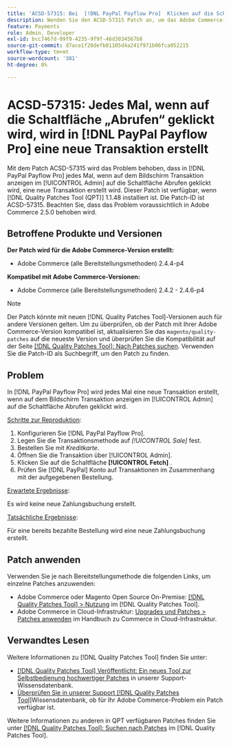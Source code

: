 ```yaml
---
title: 'ACSD-57315: Bei  [!DNL PayPal Payflow Pro]  Klicken auf die Schaltfläche „Abrufen“ wird in eine neue Transaktion erstellt'
description: Wenden Sie den ACSD-57315 Patch an, um das Adobe Commerce-Problem zu beheben, bei dem in eine neue  [!DNL PayPal Payflow Pro]  erstellt wird, jedes Mal, wenn auf die Schaltfläche Abrufen im Bildschirm Transaktion anzeigen im [!UICONTROL Admin] geklickt wird.
feature: Payments
role: Admin, Developer
exl-id: bcc7467d-09f9-4235-9f9f-46d3034567b8
source-git-commit: d7ace1f20defb01105d4a241f971b06fca052215
workflow-type: tm+mt
source-wordcount: '381'
ht-degree: 0%

---
```


# ACSD-57315: Jedes Mal, wenn auf die Schaltfläche „Abrufen“ geklickt wird, wird in [!DNL PayPal Payflow Pro] eine neue Transaktion erstellt

Mit dem Patch ACSD-57315 wird das Problem behoben, dass in [!DNL PayPal Payflow Pro] jedes Mal, wenn auf dem Bildschirm Transaktion anzeigen im [!UICONTROL Admin] auf die Schaltfläche Abrufen geklickt wird, eine neue Transaktion erstellt wird. Dieser Patch ist verfügbar, wenn [!DNL Quality Patches Tool (QPT)] 1.1.48 installiert ist. Die Patch-ID ist ACSD-57315. Beachten Sie, dass das Problem voraussichtlich in Adobe Commerce 2.5.0 behoben wird.

## Betroffene Produkte und Versionen

**Der Patch wird für die Adobe Commerce-Version erstellt:**

* Adobe Commerce (alle Bereitstellungsmethoden) 2.4.4-p4

**Kompatibel mit Adobe Commerce-Versionen:**

* Adobe Commerce (alle Bereitstellungsmethoden) 2.4.2 - 2.4.6-p4

>[!NOTE]
>
>Der Patch könnte mit neuen [!DNL Quality Patches Tool]-Versionen auch für andere Versionen gelten. Um zu überprüfen, ob der Patch mit Ihrer Adobe Commerce-Version kompatibel ist, aktualisieren Sie das `magento/quality-patches` auf die neueste Version und überprüfen Sie die Kompatibilität auf der Seite [[!DNL Quality Patches Tool]: Nach Patches suchen](https://experienceleague.adobe.com/tools/commerce-quality-patches/index.html). Verwenden Sie die Patch-ID als Suchbegriff, um den Patch zu finden.

## Problem

In [!DNL PayPal Payflow Pro] wird jedes Mal eine neue Transaktion erstellt, wenn auf dem Bildschirm Transaktion anzeigen im [!UICONTROL Admin] auf die Schaltfläche Abrufen geklickt wird.

<u>Schritte zur Reproduktion</u>:

1. Konfigurieren Sie [!DNL PayPal Payflow Pro].
1. Legen Sie die Transaktionsmethode auf *[!UICONTROL Sale]* fest.
1. Bestellen Sie mit *Kreditkarte*.
1. Öffnen Sie die Transaktion über [!UICONTROL Admin].
1. Klicken Sie auf die Schaltfläche **[!UICONTROL Fetch]** .
1. Prüfen Sie [!DNL PayPal] Konto auf Transaktionen im Zusammenhang mit der aufgegebenen Bestellung.

<u>Erwartete Ergebnisse</u>:

Es wird keine neue Zahlungsbuchung erstellt.

<u>Tatsächliche Ergebnisse</u>:

Für eine bereits bezahlte Bestellung wird eine neue Zahlungsbuchung erstellt.

## Patch anwenden

Verwenden Sie je nach Bereitstellungsmethode die folgenden Links, um einzelne Patches anzuwenden:

* Adobe Commerce oder Magento Open Source On-Premise: [[!DNL Quality Patches Tool] > Nutzung](https://experienceleague.adobe.com/docs/commerce-operations/tools/quality-patches-tool/usage.html) im [!DNL Quality Patches Tool].
* Adobe Commerce in Cloud-Infrastruktur: [Upgrades und Patches > Patches anwenden](https://experienceleague.adobe.com/docs/commerce-cloud-service/user-guide/develop/upgrade/apply-patches.html) im Handbuch zu Commerce in Cloud-Infrastruktur.

## Verwandtes Lesen

Weitere Informationen zu [!DNL Quality Patches Tool] finden Sie unter:

* [[!DNL Quality Patches Tool] Veröffentlicht: Ein neues Tool zur Selbstbedienung hochwertiger Patches](/help/announcements/adobe-commerce-announcements/magento-quality-patches-released-new-tool-to-self-serve-quality-patches.md) in unserer Support-Wissensdatenbank.
* [Überprüfen Sie in unserer Support [!DNL Quality Patches Tool]](/help/support-tools/patches-available-in-qpt-tool/check-patch-for-magento-issue-with-magento-quality-patches.md)Wissensdatenbank, ob für Ihr Adobe Commerce-Problem ein Patch verfügbar ist.

Weitere Informationen zu anderen in QPT verfügbaren Patches finden Sie unter [[!DNL Quality Patches Tool]: Suchen nach Patches](https://experienceleague.adobe.com/tools/commerce-quality-patches/index.html) im [!DNL Quality Patches Tool].
